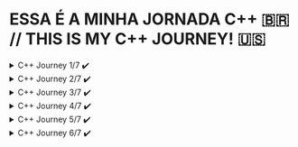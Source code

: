 # ESSA É A MINHA JORNADA C++ 🇧🇷 // THIS IS MY C++ JOURNEY! 🇺🇸

<details>
<summary>C++ Journey 1/7 ✔️</summary>

## Para rodar o jogo da advinhação 🇧🇷 // To run the guessing game! 🇺🇸 ▶️
```
g++ Step1_knowing_the_language/guessingGame/guessingGame.cpp -o  Step1_knowing_the_language/guessingGame/guessingGame && ./Step1_knowing_the_language/guessingGame/guessingGame
```

## Para rodar o jogo da forca 🇧🇷 // To run the hangman game! 🇺🇸 ▶️
```
make ./Step1_knowing_the_language/hangmanGame/hangman && ./Step1_knowing_the_language/hangmanGame/hangman
```

<details>
<summary>C++: CONHECENDO A LINGUAGEM E A STL 🇧🇷</summary> 
  Parabéns! Finalizamos dois projetos do curso de Introdução à Linguagem C++!
  
  Faremos uma rápida revisão. O primeiro projeto foi o Jogo da Adivinhação; aprendemos a ler valores com `cin` e imprimi-los com `cout`, além de inserir quebra de linha com `endl;`.
  
  Também vimos alguns tipos novos de C++ que não tínhamos em C, como o `bool` e as constantes `const`, usadas para marcar as variáveis como inalteráveis. Tivemos a oportunidade de revisar algumas funções como setar a semente dos números aleatórios de `srand()`  e recebê-los com `rand()`. Usamos também `abs()` que retorna um valor absoluto do número.
  
  Revimos também a utilização de números reais em contas, usando variáveis do tipo `double` para resolver problemas da pontuação no jogo, modificando a saída de C++ para imprimi-lo com duas casas decimais após a vírgula com `precision()` e `fixed`.
  
  Já no segundo projeto, o Jogo da Forca, nos aprofundamos muito nos novos tipos de C++ ao usar `string`, que são valores como palavras ou frases que nos ajudam a lidar com essa categoria de dados. Ainda, utilizamos o `map` para exercer função de dicionário, permitindo-nos guardas as variáveis chutadas e não chutadas como caracteres ao invés de números.
  
  Vimos inclusive o vetor de alocação dinâmica vector, o qual também recebe uma variável genérica, como quando guardamos os chutes errados feitos pelo usuário, inserimos `char` dentro. Quando quisemos ler um arquivo e guardá-lo dentro de um vetor escrevendo vector,`string`>.
  
  Iteramos sob `string` ou vector em C++11 com laços de repetição diferenciados, o que torna a leitura do código mais fácil e sucinto. Ao invés de gerarmos um índice que passa por todas as posições de um vetor, reduzimos apenas para a variável a ser iterada direto na letra que é parte da `palavra-secreta`.
  
  Mais para o final do projeto, aprendemos a lidar com arquivos externos; como fazer a leitura destes com `ifstream` e sua escrita com `ofstream`, os quais são sintaxes bastante parecidas com `cin` e `cout` respectivamente.

</details>

<details>
<summary>C++: GETTING TO KNOW THE LANGUAGE AND THE STL 🇺🇸</summary> 
  Congratulations! We have completed two projects in the Introduction to C++ Language course!
  
  Let's do a quick review. The first project was the Guessing Game; we learned how to read values ​​with `cin` and print them with `cout`, as well as insert line breaks with `endl`.
  
  We also saw some new types in C++ that we didn't have in C, like `bool` and `const` constants, used to mark variables as unchangeable. We had the opportunity to review some functions like setting the seed of random numbers with `srand()` and receiving them with `rand()`. We also used `abs()` which returns the absolute value of a number.
  
  We also reviewed the use of real numbers in calculations, using variables of type `double` to solve problems with score in the game, modifying the output of C++ to print it with two decimal places after the comma with `precision()` and `fixed`.
  
  In the second project, Hangman, we delved deeply into the new types of C++ by using `string`, which are values ​​like words or phrases that help us deal with this category of data. We also used the `map` to serve as a dictionary, allowing us to store the guessed and unguessed variables as characters instead of numbers.
  
  We even saw the dynamic allocation vector vector, which also receives a generic variable, such as when we store the wrong guesses made by the user, we insert `char` inside. When we wanted to read a file and store it inside a vector, we wrote vector<`string`>.
  
  We iterated over `string` or vector in C++11 with different repetition loops, which makes reading the code easier and more concise. Instead of generating an index that goes through all the positions of a vector, we reduced it only to the variable to be iterated directly in the letter that is part of the secret word.
  
  Towards the end of the project, we learned how to deal with external files; how to read them with `ifstream` and write them with `ofstream`, which have syntaxes very similar to `cin` and `cout` respectively.

</details>

![image](https://github.com/parisi18/all-cpp/assets/66031419/4a199280-3e26-4f08-b83b-0ba4f5c8b132)

![image](https://github.com/parisi18/all-cpp/assets/66031419/f3565fff-dd00-43e2-9dda-ef7dfae5bfb7)

</details>

<details>
<summary>C++ Journey 2/7 ✔️</summary>

## Para rodar o jogo da forca 🇧🇷 // To run the hangman game! 🇺🇸 ▶️
```
g++ Step2_advancing_the_lang/hangmanGame/*.cpp -o hangman.out && ./hangman.out 
```

<details>
<summary>AVANÇANDO COM C++: ENTENDA MELHOR A LINGUAGEM 🇧🇷</summary> 
  Parabéns por terem finalizado esse treinamento de C++!  

  Primeiro nós vimos como trabalhar de forma mais profissional, invés de ter todos os arquivos aqui, todas as funções no mesmo arquivo, nós começamos a separar em arquivos diferentes. E nesse processo, nós entendemos o motivo para termos `arquivos de cabeçalho`, nós entendemos como funciona o processo de `compilação` e de `linking`, nós conhecemos algumas estrutura como `instruções` e `pré-processamento`.

  Nós utilizamos o `pragma once`, então nós começamos a entender por baixo dos panos como as coisas funcionam, só que para não precisar ter esse trabalho todo, nós começamos a utilizar uma `IDE`. No meu caso, utilizei a `CodeLite` no Ubuntu.

  Enfim, nós aprendemos a trabalhar de forma mais profissional e nós começamos a conhecer funcionalidades do C++, como `static` para manter um valor, um `símbolo dentro daquela unidade de tradução`, da `translation unit`.

  Nós aprendemos sobre referências, aprendemos sobre referências `constantes`, vimos sobre `namespaces`, `resolução de namespaces`, `gerenciamento de memória`.

</details>

<details>
<summary>MOVING FORWARD WITH C++: UNDERSTAND THE LANGUAGE BETTER 🇺🇸</summary> 
  Congratulations on completing this C++ training!  
  
  First, we learned how to work more professionally. Instead of having all the files here, all the functions in the same file, we started to separate them into different files. And in this process, we understood the reason for having `header files`, we understood how the `compilation` and `linking` process works, we got to know some structures like instructions and preprocessing.
  
  We used `pragma once`, so we started to understand how things work under the hood, but to avoid having all this work, we started using an `IDE`. In my case, I used `CodeLite` on Ubuntu.
  
  In the end, we learned to work more professionally and we started to get to know C++ features, like `static` to keep a value, a `symbol within that translation unit`.
  
  We learned about references, learned about `const` references, saw about `namespaces`, `namespace resolution`, `memory management`.
</details>

![image](https://github.com/parisi18/all-cpp/assets/66031419/da8b3283-97ac-479d-8848-c46fe33fa396)

![image](https://github.com/parisi18/all-cpp/assets/66031419/103ea98b-2c03-4460-a80f-8983dd8696aa)


</details>

<details>
<summary>C++ Journey 3/7 ✔️</summary>

## Crie sua conta no banco! 🇧🇷 // Create your bank account! 🇺🇸 ▶️
```
g++ Step3_oop/Bank/src/*.cpp -o Step3_oop/Bank/src/bank.o && ./Step3_oop/Bank/src/bank.o
```

⚠️ Adicionei por conta própria as classes `Atm` e `AccountManager`, para que os conceitos pudessem ser utilizados de forma mais dinâmica. Fique a vontade para testar. 🇧🇷

⚠️ I added the `Atm` and `AccountManager` classes on my own, so that the concepts could be used more dynamically. Feel free to test it out. 🇺🇸

<details>
<summary>ORIENTAÇÃO A OBJETOS COM C++: CLASSES, MÉTODOS E ATRIBUTOS 🇧🇷</summary> 
Parabéns por ter chegado ao final desse treinamento em que nós vimos sobre `programação orientada a objetos` usando C++!   

A `programação orientada a objetos` é um paradigma bastante completo e complexo. Mas, vamos recapitular o que nós vimos nesse treinamento. Nós começamos falando sobre um `cenário de um banco`, então nós precisávamos `criar uma conta`, e criando a conta, nós vimos diferenças entre `struct` e `class`, então nós começamos a utilizar `classes`.

Falamos sobre 2 de alguns dos pilares da orientação a objetos, sobre `abstração`, que basicamente consiste em `trazer algo do mundo real`, de forma mais abstrata, mais concisa, e trazer para o sistema. E também sobre `encapsulamento`, onde nós `limitamos acesso` as nossas propriedades, `aos nossos atributos`. Então, por exemplo, para alguém alterar o saldo, precisa sacar ou depositar.

Então nós começamos a entender esses conceitos, e para isso nós aprendemos o que são `atributos`, o que são `métodos`, como separar entre `membros privados e públicos`. Falando em membros, nós também aprendemos sobre `membros estáticos`, que não pertencem a instâncias, mas sim, a classe em si, como se fossem variáveis globais, mas de uma classe.

Então nós fomos evoluindo e falamos bastante sobre `construtores`, vimos como ter vários construtores, sobre construtor padrão, falamos sobre a `lista de inicialização`, depois nós voltamos a falar um pouco mais sobre outros tipos de métodos, como os métodos `destrutores`, qual é a sua utilidade, nós vimos um exemplo prático.

Nós falamos sobre `composição de objetos`, um pouco de performance, que é um assunto que eu gosto muito, conhecemos a `conversão implícita` e, inclusive, falamos sobre o `explicit` do construtor.

</details>

<details>
<summary>OBJECT-ORIENTED PROGRAMMING WITH C++: CLASSES, METHODS, AND ATTRIBUTES 🇺🇸</summary> 
Congratulations on completing this training where we learned about `object-oriented programming` using C++!  

`Object-oriented programming` is a quite comprehensive and complex paradigm. But, let's recap what we covered in this training. We started by discussing a `bank scenario`, then we needed to `create an account`, and in creating the account, we saw the differences between `struct` and `class`, so we started using `classes`.

We talked about 2 of the pillars of object orientation, about `abstraction`, which basically consists of `bringing something from the real world`, in a more abstract, concise way, and bringing it into the system. And also about `encapsulation`, where we `limit access` to our properties, `to our attributes`. So, for example, for someone to change the balance, they need to withdraw or deposit.

Then we started to understand these concepts, and for that, we learned what `attributes` are, what `methods` are, how to separate between `private and public members`. Speaking of members, we also learned about `static members`, which do not belong to instances, but rather to the class itself, as if they were global variables, but from a class.

So we evolved and talked a lot about `constructors`, saw how to have several constructors, about the default constructor, talked about the `initialization list`, then we returned to talk a little more about other types of methods, like `destructors`, what their usefulness is, we saw a practical example.

We talked about `object composition`, a bit about performance, which is a subject I really like, we learned about `implicit conversion`, and even talked about the `explicit` of the constructor.
</details>

![image](https://github.com/parisi18/all-cpp/assets/66031419/70d0d831-21c0-41ea-b36f-70eaa607702b)

![image](https://github.com/parisi18/all-cpp/assets/66031419/77acba12-2d45-46e4-ba82-b11de9939ce5)

</details>


<details>
<summary>C++ Journey 4/7 ✔️</summary>

## Use a Simulação de ATM! 🇧🇷 // Use the Fake ATM! 🇺🇸 ▶️
```
g++ Step4_oop_inheritance/src/*.cpp -o Step4_oop_inheritance/src/bank.o && ./Step4_oop_inheritance/src/bank.o
```

⚠️ Adicionei por conta própria os `namespaces`: `AccountType`, `AtmOption` e `Login`, para facilitar na compreensão de algumas decisões. Além disso, os ensinamentos do curso foram adaptados ao meu exemplo! 🇧🇷

⚠️ I added the `namespaces`: `AccountType`, `AtmOption`, and `Login` on my own, to facilitate the understanding of some decisions. Furthermore, the teachings of the course were adapted to my example! 🇺🇸

<details>
<summary>ORIENTAÇÃO A OBJETOS COM C++: TRABALHANDO COM HERANÇA 🇧🇷 </summary>  
Congratulations on completing this Object-Oriented Programming with C++ training.

We learned about `inheritance`. For example, we have a `SavingsAccount` that inherits from `Account`. We understood what inheritance is, what it is for, etc.

And of course, we learned the syntax, the `:public`, and the `name of the class we want to inherit from`. We talked about `virtual methods`, `override`, `final classes`, `Polymorphism`, thus covering the `four pillars of object orientation`. We talked about `multiple inheritance`, implemented multiple inheritance. For example, in the account holder, where it is a person and is also something authenticable. We talked about how to `manage resources through multiple inheritance`. In the end, we understood the real purpose of Polymorphism, where we can have someone who is authenticable; be it a client, a manager, regardless of anything, it will work. An account, being a checking or savings account, will work. We saw some `good programming practices` during development, especially of the account. It was here that we began to understand the idea of `pure virtual methods`, `abstract classes`.

</details>

<details>
<summary>OBJECT-ORIENTED PROGRAMMING WITH C++: WORKING WITH INHERITANCE  🇺🇸</summary>  
Parabéns por terem chegado ao final desse treinamento de Programação Orientada Objeto com C++.

Aprendemos sobre a tal `herança`. Então nós temos aqui, por exemplo, uma `ContaPopanca` que herda de `Conta`. Então nós entendemos o que é herança, para que serve, etc.

E é claro, aprendemos a sintaxe, esse `:public`, e o `nome da classe que queremos herdar`. Falamos sobre `métodos virtuais`, `override`, `classes finais`, `Polimorfismo`, então, fechamos os `quatro pilares da orientação objetos`. Falamos sobre `herança múltipla`, implementamos herança múltipla. Por exemplo, em titular, em que é uma pessoa e é algo autenticavel também. Falamos sobre como `gerenciar recursos através de herança múltipla`. No final das contas entendemos o real propósito do Polimorfismo, onde a gente pode ter alguém que seja autenticavel; seja cliente, seja gerente, independente de qualquer coisa, isso vai funcionar. Uma conta, sendo corrente ou poupança, vai funcionar. Vimos algumas `boas práticas de programação` durante o desenvolvimento, principalmente da conta. Foi aqui que começamos a entender a ideia de `métodos puramente virtuais`, `classes abstratas`.

</details>


![image](https://github.com/parisi18/all-cpp/assets/66031419/917f6a5a-07d5-4020-a595-a9034bd4a2c5)

![image](https://github.com/parisi18/all-cpp/assets/66031419/8da01464-6386-41a6-b870-8f0af8af3a26)

</details>

<details>
<summary>C++ Journey 5/7 ✔️</summary>

## Use a Simulação de ATM! 🇧🇷 // Use the Fake ATM! 🇺🇸 ▶️
```
g++ Step5_enum_template_and_more/src/*.cpp -o Step5_enum_template_and_more/src/atm.o && ./Step5_enum_template_and_more/src/atm.o
```

<details>
<summary>AVANÇANDO COM C++: ENUM, TEMPLATES E MAIS RECURSOS 🇧🇷</summary>  
  
Parabéns por chegar ao final deste treinamento, onde avançamos um pouco os nossos conhecimentos de C++! 

Nós começamos esse treinamento com a necessidade de representarmos o dia da semana de pagamento de um funcionário. Nós vimos algumas opções e conhecemos `enum`, `enum class`, falamos sobre escopo, etc.

Depois fomos adicionar algumas funcionalidades aqui na conta. Então permitimos que, por exemplo, utilizando um `operador de soma com atribuição` nós pudéssemos `depositar valores` nessa conta.

Com isso, nós aprendemos sobre a `sobrecarga de operadores`. Enquanto fazíamos isso, nós conhecemos também o conceito de `friend functions` e através desse avanço de conhecimento, nós conhecemos alguns tipos diferentes, como `variant`, `any`, `optional` e `pair`. Então aprendemos como lidar com alguns `tipos mais complexos do C++`.

Falando desses tipos mais complexos, nós entendemos essa sintaxe interessante aqui, que são `templates`. Nós aprendemos a criar uma `template function`, uma `template class`. Vimos como ter tipos como parâmetros e até valores na hora de pedirmos para o compilador gerar código para nós.

No final, vimos que isso pode acabar sendo um tiro no pé, pode ser um problema. Por exemplo: ao tornar a conta um template, eu precisaria fazer com que todas essas funções que recebem uma conta também fossem um template, então teríamos um grande problema. No nosso caso, vimos que não vale a pena, mas nós aprendemos a utilizar, nós vimos como utilizar.

Não só templates, mas C++ como uma linguagem em si, ainda tem muito mais coisa para estudarmos, tem muito mais coisa para aprendermos; mas eu espero que você tenha tirado um bom proveito desse treinamento.

</details>

<details>
<summary>MOVING FORWARD WITH C++: ENUM, TEMPLATES AND MORE RESOURCES 🇺🇸</summary>  

Congratulations on completing this training, where we advanced our C++ knowledge a bit! 

We started this training with the need to represent the payday of an employee. We saw some options and learned about `enum`, `enum class`, talked about scope, etc.

Then we added some functionalities to the account. So, for example, by using a `plus-equals operator`, we could `deposit values` into this account.

With that, we learned about `operator overloading`. While doing this, we also learned about the concept of `friend functions` and through this advancement of knowledge, we learned about some different types, such as `variant`, `any`, `optional`, and `pair`. So, we learned how to handle some `more complex C++ types`.

Speaking of these more complex types, we understood this interesting syntax here, which are `templates`. We learned to create a `template function`, a `template class`. We saw how to have types as parameters and even values when asking the compiler to generate code for us.

In the end, we saw that this can end up leading to complications. For example: by making the account a template, I would need to make all these functions that receive an account also templates, so we would have a big problem. In our case, we saw that it is not worth it, but we learned how to use it, we saw how to use it.

Not only templates, but C++ as a language itself, still has a lot more to study, a lot more to learn; but I hope you have taken good advantage of this training.

</details>

![image](https://github.com/parisi18/all-cpp/assets/66031419/b89d3b86-2c02-424f-a70a-7a2255fb3098)

![image](https://github.com/parisi18/all-cpp/assets/66031419/1b453964-8a41-460e-a658-6f24036a3757)

</details>

<details>
<summary>C++ Journey 6/7 ✔️</summary>

## Rode os testes com Catch2! 🇧🇷 // Run the tests using Catch2! 🇺🇸 ▶️

## Testes do Leilão 🇧🇷 // Auction tests 🇺🇸:  
```
g++ -I Step6_tdd_catch2/Auction/include/ Step6_tdd_catch2/Auction/src/* Step6_tdd_catch2/Auction/tests/main-test.cpp Step6_tdd_catch2/Auction/tests/test-auction.cpp -o Step6_tdd_catch2/Auction/tests/test-auction.o && ./Step6_tdd_catch2/Auction/tests/test-auction.o -s
```

## Testes do Avalaiador 🇧🇷 // Evaluator tests  🇺🇸:
```
g++ -I Step6_tdd_catch2/Auction/include/ Step6_tdd_catch2/Auction/src/* Step6_tdd_catch2/Auction/tests/main-test.cpp Step6_tdd_catch2/Auction/tests/test-evaluator.cpp -o Step6_tdd_catch2/Auction/tests/test-evaluator.o && ./Step6_tdd_catch2/Auction/tests/test-evaluator.o -s
```

## Testes do Usuário 🇧🇷 // User tests  🇺🇸:
```
g++ -I Step6_tdd_catch2/Auction/include/ Step6_tdd_catch2/Auction/src/* Step6_tdd_catch2/Auction/tests/main-test.cpp Step6_tdd_catch2/Auction/tests/test-user.cpp -o Step6_tdd_catch2/Auction/tests/test-user.o && ./Step6_tdd_catch2/Auction/tests/test-user.o -s
```

<details>
<summary>C++ E TDD: TESTES DE UNIDADE COM CATCH2 🇧🇷</summary>  
  
Parabéns por terem chegado ao final desse treinamento tão importante, que é o de testes automatizados usando o C++!

Nesse treinamento nós aprendemos bastante coisas, mas eu quero focar nessa imagem que durante o treinamento em si nem olhamos, só vimos na introdução. Nós praticamos durante esse treinamento `testes de unidade`.

![image](https://github.com/parisi18/all-cpp/assets/66031419/00d5d57c-a14e-4928-a90e-d19642c3296b)


O que significa um `teste de unidade`? É um teste que simplesmente `testa a menor unidade possível`. Por exemplo: o método para avaliar de um leilão, o método para recuperar primeiro nome de usuário, o método para receber lance de um leilão.

Ou seja, a menor unidade possível. Ele `testa o mínimo` sem escrever em arquivo, sem acessar banco de dados, sem juntar várias classes; o mínimo possível. Existem técnicas para garantirmos que não misturemos classes durante testes de unidade, mas isso pode ficar para um assunto futuro. O ponto é: praticamos aqui os testes de unidade.

E se você der uma olhada nesse exemplo aqui, nessa imagem, tem algumas coisas interessantes. Essa aqui é a famosa `pirâmide de testes`.
Na pirâmide de testes nós temos na base `testes de unidade` porque eles `são muito rápidos` e são `simples de escrever`, como vimos aqui, e eles `geram bastante valor`. Para quem conhece o desenho do Papa-Léguas e Coiote, nós temos aqui embaixo porque é rápido, conseguimos executar muitos testes de unidade em um pequeno espaço de tempo.

`Testes de integração` seriam testes onde batemos em um banco de dados, escrevemos em um arquivo, chamamos um API externo e chamamos um outro programa, ou alguma coisa do tipo. Ou seja, um teste onde nosso código se integra com outro.

Ele é um pouco mais difícil de escrever, é `um pouco mais demorado` porque `depende de coisas externas` e é `mais propenso à falha`. Porque se o banco de dados estiver fora do ar ou se o arquivo não puder ser escrito, o teste vai falhar.

Já um `teste end-to-end`, é o que é chamado de `teste ponta a ponta`. Se estamos criando uma aplicação desktop, por exemplo, um Word da vida, um teste end-to-end significa abrir essa aplicação pronta e testar, clicar nos botões, ver o que acontece. Ou seja, é um `teste na perspectiva do usuário`, de quem vai usar aquele programa. Além de ser `muito lento`, ele também é `muito propenso às falhas`. Se um botão mudar de lugar, o teste falha etc.

Por isso essa pirâmide é assim, você deve ter muitos testes de unidade, ter alguns teste de integração e testes end-to-end e testes de ponta a ponta só para os mais importantes para o seu sistema. Seja seu jogo, sua aplicação desktop etc.

Com isso, nós encerramos esse treinamento. De novo, vimos bastante coisas, falamos sobre testes em si e o que são. Falamos sobre a ferramenta `Catch2`, que é uma das inúmeras ferramentas de testes automatizados em C++. Falamos sobre como organizarmos nossos testes `generator`, `sections` e `test cases`.

Vimos como `otimizarmos a compilação do nosso teste` separando em arquivos separados. Aprendemos sobre a `técnica de TDD`, que consiste em `criarmos o teste antes do código`. Praticamos bastante isso tudo.

</details>

<details>
<summary>C++ AND TDD: UNIT TESTS WITH CATCH2  🇺🇸</summary>  

Congratulations on reaching the end of this important training on automated testing using C++!

In this training, we learned a lot, but I want to focus on this image that we didn't really look at during the training itself, only in the introduction. During this training, we practiced `unit tests`.

![image](https://github.com/parisi18/all-cpp/assets/66031419/00d5d57c-a14e-4928-a90e-d19642c3296b)

What does a `unit test` mean? It is a test that simply `tests the smallest possible unit`. For example: the method to evaluate an auction, the method to retrieve the first name of a user, the method to place a bid in an auction.

In other words, the smallest possible unit. It `tests the minimum` without writing to a file, without accessing a database, without combining multiple classes; the minimum possible. There are techniques to ensure that we do not mix classes during unit tests, but that can be a topic for the future. The point is: we practiced unit tests here.

And if you take a look at this example here, in this image, there are some interesting things. This here is the famous `testing pyramid`. 

In the testing pyramid, we have `unit tests` at the base because they are `very fast` and are `simple to write`, as we saw here, and they `generate a lot of value`. For those who know the Road Runner and Coyote cartoon, we have them at the bottom because it’s fast; we can run many unit tests in a short period of time.

`Integration tests` are tests where we hit a database, write to a file, call an external API, or call another program, or something like that. In other words, a test where our code integrates with another.

It is a bit more difficult to write, a `bit more time-consuming` because it `depends on external things` and is `more prone to failure`. Because if the database is down or if the file cannot be written, the test will fail.

An `end-to-end test`, also known as a `point-to-point test`, is when we are creating a desktop application, for example, something like Word, an end-to-end test means opening this finished application and testing it, clicking the buttons, seeing what happens. In other words, it is a `test from the user's perspective`, of who will use that program. Besides being `very slow`, it is also `very prone to failure`. If a button changes place, the test fails, etc.

That’s why this pyramid is like this: you should have many unit tests, some integration tests, and end-to-end tests only for the most important aspects of your system, whether it’s your game, your desktop application, etc.

With this, we conclude this training. Again, we covered a lot of things, we talked about tests themselves and what they are. We talked about the tool `Catch2`, which is one of the many automated testing tools in C++. We talked about how to organize our tests with `generators`, `sections`, and `test cases`.

We saw how to `optimize the compilation of our tests` by separating them into different files. We learned about the `TDD technique`, which consists of `creating the test before the code`. We practiced a lot of this.

---
</details>

![image](https://github.com/parisi18/all-cpp/assets/66031419/2161be77-efde-40c5-bd5e-ec69693f361b)

![image](https://github.com/parisi18/all-cpp/assets/66031419/26f0dd35-3978-4365-8264-d94f356f50ec)


</details>





